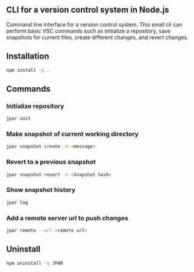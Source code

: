 ## CLI for a version control system in Node.js

Command line interface for a version control system. This small cli can perform basic VSC commands such as initialize a repository, save snapshots for current files, create different changes, and revert changes.



## Installation
```sh
npm install -g .
```

## Commands

### Initialize repository
```sh
jpar init
```
### Make snapshot of current working directory
```sh
jpar snapshot create -m <message>
```
### Revert to a previous snapshot 
```sh
jpar snapshot revert -n <Snapshot hash>
```
### Show snapshot history
```sh
jpar log
```

### Add a remote server url to push changes
```sh
jpar remote --url <remote url>
```


## Uninstall
```sh
npm uninstall -g JPAR
```



